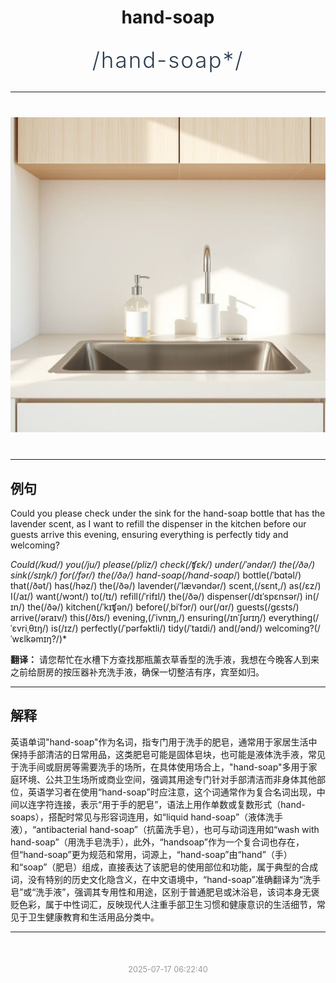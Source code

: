 <div align="center">

# hand-soap

<div style="margin: 30px 0;">
<h1 style="font-size: 2.5em; font-weight: 300; letter-spacing: 2px; margin: 0; color: #2c3e50;">
/hand-soap*/
</h1>
</div>

</div>

---

<div align="center" style="margin: 40px 0;">

![hand-soap](images/hand-soap.png)

</div>

---

## 例句

Could you please check under the sink for the hand-soap bottle that has the lavender scent, as I want to refill the dispenser in the kitchen before our guests arrive this evening, ensuring everything is perfectly tidy and welcoming?

*Could(/kʊd/) you(/ju/) please(/pliz/) check(/ʧɛk/) under(/ˈəndər/) the(/ðə/) sink(/sɪŋk/) for(/fər/) the(/ðə/) hand-soap(/hand-soap*/) bottle(/ˈbɑtəl/) that(/ðət/) has(/həz/) the(/ðə/) lavender(/ˈlævəndər/) scent,(/sɛnt,/) as(/ɛz/) I(/aɪ/) want(/wɔnt/) to(/tɪ/) refill(/ˈrifɪl/) the(/ðə/) dispenser(/dɪˈspɛnsər/) in(/ɪn/) the(/ðə/) kitchen(/ˈkɪʧən/) before(/ˌbiˈfɔr/) our(/ɑr/) guests(/gɛsts/) arrive(/əraɪv/) this(/ðɪs/) evening,(/ˈivnɪŋ,/) ensuring(/ɪnˈʃʊrɪŋ/) everything(/ˈɛvriˌθɪŋ/) is(/ɪz/) perfectly(/ˈpərfəktli/) tidy(/ˈtaɪdi/) and(/ənd/) welcoming?(/ˈwɛlkəmɪŋ?/)*

**翻译：** 请您帮忙在水槽下方查找那瓶薰衣草香型的洗手液，我想在今晚客人到来之前给厨房的按压器补充洗手液，确保一切整洁有序，宾至如归。

---

## 解释

英语单词"hand-soap"作为名词，指专门用于洗手的肥皂，通常用于家居生活中保持手部清洁的日常用品，这类肥皂可能是固体皂块，也可能是液体洗手液，常见于洗手间或厨房等需要洗手的场所，在具体使用场合上，"hand-soap"多用于家庭环境、公共卫生场所或商业空间，强调其用途专门针对手部清洁而非身体其他部位，英语学习者在使用“hand-soap”时应注意，这个词通常作为复合名词出现，中间以连字符连接，表示“用于手的肥皂”，语法上用作单数或复数形式（hand-soaps），搭配时常见与形容词连用，如“liquid hand-soap”（液体洗手液），“antibacterial hand-soap”（抗菌洗手皂），也可与动词连用如“wash with hand-soap”（用洗手皂洗手），此外，“handsoap”作为一个复合词也存在，但“hand-soap”更为规范和常用，词源上，“hand-soap”由“hand”（手）和“soap”（肥皂）组成，直接表达了该肥皂的使用部位和功能，属于典型的合成词，没有特别的历史文化隐含义，在中文语境中，“hand-soap”准确翻译为“洗手皂”或“洗手液”，强调其专用性和用途，区别于普通肥皂或沐浴皂，该词本身无褒贬色彩，属于中性词汇，反映现代人注重手部卫生习惯和健康意识的生活细节，常见于卫生健康教育和生活用品分类中。


---

<div align="center" style="margin-top: 50px;">
<small style="color: #999; font-size: 0.9em;">2025-07-17 06:22:40</small>
</div>
